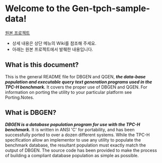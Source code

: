 # Welcome to the Gen-tpch-sample-data!

[원본 프로젝트](https://github.com/electrum/tpch-dbgen)

* 상세 내용은 상단 메뉴의 Wiki를 참조해 주세요.
* 아래는 원본 프로젝트에서 발췌한 내용입니다.

## What is this document?

This is the general README file for DBGEN and QGEN, _**the data-base population and executable query text generation programs used in the TPC-H benchmark.**_ It covers the proper use of DBGEN and QGEN. For information on porting the utility to your particular platform see Porting.Notes.

## What is DBGEN?

_**DBGEN is a database population program for use with the TPC-H benchmark.**_ It is written in ANSI 'C' for portability, and has been successfully ported to over a dozen different systems. While the TPC-H specification allow an implementor to use any utility to populate the benchmark database, the resultant population must exactly match the output of DBGEN. The source code has been provided to make the process of building a compliant database population as simple as possible.
